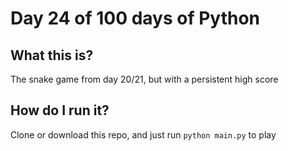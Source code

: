 # Day 24 of 100 days of Python

## What this is?
The snake game from day 20/21, but with a persistent high score

## How do I run it?
Clone or download this repo, and just run `python main.py` to play

